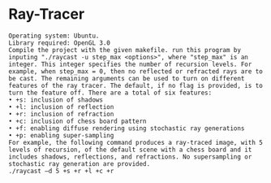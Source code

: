 # Ray-Tracer
    Operating system: Ubuntu.
    Library required: OpenGL 3.0
    Compile the project with the given makefile. run this program by inputing "./raycast -u step_max <options>", where "step_max" is an integer. This integer specifies the number of recursion levels. For example, when step_max = 0, then no reflected or refracted rays are to be cast. The remaining arguments can be used to turn on different features of the ray tracer. The default, if no flag is provided, is to turn the feature off. There are a total of six features:
    • +s: inclusion of shadows
    • +l: inclusion of reflection
    • +r: inclusion of refraction
    • +c: inclusion of chess board pattern
    • +f: enabling diffuse rendering using stochastic ray generations
    • +p: enabling super-sampling
    For example, the following command produces a ray-traced image, with 5 levels of recursion, of the default scene with a chess board and it includes shadows, reflections, and refractions. No supersampling or stochastic ray generation are provided.
    ./raycast –d 5 +s +r +l +c +r
